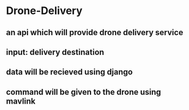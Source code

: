 # Drone-Delivery

## an api which will provide drone delivery service

## input: delivery destination

## data will be recieved using django

## command will be given to the drone using mavlink
